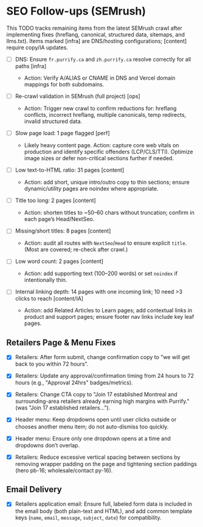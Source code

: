 # SEO Follow-ups (SEMrush)

This TODO tracks remaining items from the latest SEMrush crawl after implementing fixes (hreflang, canonical, structured data, sitemaps, and llms.txt). Items marked [infra] are DNS/hosting configurations; [content] require copy/IA updates.

- [ ] DNS: Ensure `fr.purrify.ca` and `zh.purrify.ca` resolve correctly for all paths [infra]
  - Action: Verify A/ALIAS or CNAME in DNS and Vercel domain mappings for both subdomains.

- [ ] Re-crawl validation in SEMrush (full project) [ops]
  - Action: Trigger new crawl to confirm reductions for: hreflang conflicts, incorrect hreflang, multiple canonicals, temp redirects, invalid structured data.

- [ ] Slow page load: 1 page flagged [perf]
  - Likely heavy content page. Action: capture core web vitals on production and identify specific offenders (LCP/CLS/TTI). Optimize image sizes or defer non-critical sections further if needed.

- [ ] Low text-to-HTML ratio: 31 pages [content]
  - Action: add short, unique intro/outro copy to thin sections; ensure dynamic/utility pages are noindex where appropriate.

- [ ] Title too long: 2 pages [content]
  - Action: shorten titles to ~50–60 chars without truncation; confirm in each page’s Head/NextSeo.

- [ ] Missing/short titles: 8 pages [content]
  - Action: audit all routes with `NextSeo`/`Head` to ensure explicit `title`. (Most are covered; re-check after crawl.)

- [ ] Low word count: 2 pages [content]
  - Action: add supporting text (100–200 words) or set `noindex` if intentionally thin.

- [ ] Internal linking depth: 14 pages with one incoming link; 10 need >3 clicks to reach [content/IA]
  - Action: add Related Articles to Learn pages; add contextual links in product and support pages; ensure footer nav links include key leaf pages.

## Retailers Page & Menu Fixes

- [x] Retailers: After form submit, change confirmation copy to "we will get back to you within 72 hours".
- [x] Retailers: Update any approval/confirmation timing from 24 hours to 72 hours (e.g., "Approval 24hrs" badges/metrics).
- [x] Retailers: Change CTA copy to "Join 17 established Montreal and surrounding-area retailers already earning high margins with Purrify." (was "Join 17 established retailers...").
- [x] Header menu: Keep dropdowns open until user clicks outside or chooses another menu item; do not auto-dismiss too quickly.
- [x] Header menu: Ensure only one dropdown opens at a time and dropdowns don’t overlap.

- [x] Retailers: Reduce excessive vertical spacing between sections by removing wrapper padding on the page and tightening section paddings (hero pb-16; wholesale/contact py-16).

## Email Delivery

- [x] Retailers application email: Ensure full, labeled form data is included in the email body (both plain-text and HTML), and add common template keys (`name`, `email`, `message`, `subject`, `date`) for compatibility.
